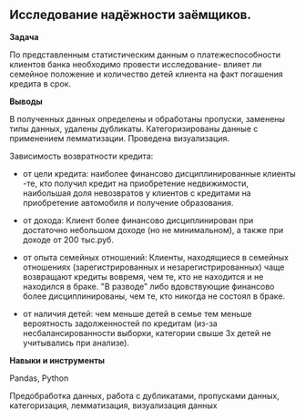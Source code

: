 ## Исследование надёжности заёмщиков.


**Задача**   

По представленным статистическим данным о платежеспособности клиентов банка необходимо провести исследование- влияет ли семейное положение и количество детей клиента на факт погашения кредита в срок. 


**Выводы**


В полученных данных определены и обработаны пропуски, заменены типы данных, удалены дубликаты. Категоризированы данные с применением лемматизации. Проведена визуализация.

Зависимость возвратности кредита:

- от цели кредита: наиболее финансово дисциплинированные  клиенты -те, кто получил кредит на приобретение недвижимости, наибольшая доля невозвратов у клиентов с кредитами на приобретение автомобиля и получение образования.

- от дохода: Клиент более финансово дисциплинирован при достаточно небольшом доходе (но не минимальном), а также при доходе от 200 тыс.руб.

- от опыта семейных отношений: Клиенты, находящиеся в семейных отношениях (зарегистрированных и незарегистрированных) чаще возвращают кредиты вовремя, чем те, кто не находится и не находился в браке. "В разводе" либо вдовствующие финансово более дисциплинированы, чем те, кто никогда не состоял в браке.

- от наличия детей: чем меньше детей в семье тем меньше вероятность задолженностей по кредитам (из-за несбалансированности выборки, категории свыше 3х детей не учитывались при анализе).


**Навыки и инструменты**  


Pandas, Python


Предобработка данных, работа с дубликатами, пропусками данных, категоризация, лемматизация, визуализация данных
